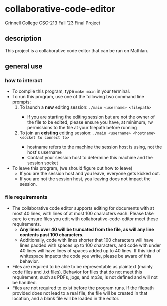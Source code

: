 # collaborative-code-editor
Grinnell College CSC-213 Fall '23 Final Project
## description
This project is a collaborative code editor that can be run on Mathlan.
## general use
### how to interact
<ul>
  <li>To compile this program, type <code>make main</code> in your terminal.</li>
  <li>To run this program, use one of the following two command line prompts:
  <ol>
    <li>To launch a <strong>new</strong> editing session: <code>./main &ltusername&gt &ltfilepath&gt</code> </li>
      <ul> <li> If you are starting the editing session but are not the owner of the file to be edited, please ensure you have, at minimum, rw permissions to the file at your filepath before running</li></ul>
    <li>To join an <strong>existing</strong> editing session: <code>./main &ltusername&gt &lthostname&gt &ltsocket to connect to&gt</code></li>
      <ul>
        <li> hostname refers to the machine the session host is using, not the host's username</li>
        <li> Contact your session host to determine this machine and the session socket</li>
      </ul>
  </ol></li>
  <li> To leave this program, (we should figure out how to leave)
    <ul><li>If you are the session host and you leave, everyone gets kicked out.</li>
      <li>If you are not the session host, you leaving does not impact the session.</li></ul>
  </li>
</ul>

### file requirements
<ul>
<li> The collaborative code editor supports editing for documents with at most 40 lines, with lines of at most 100 characters each. Please take care to ensure files you edit with collaborative-code-editor meet these requirements.
  <ul><li> <strong>Any lines over 40 will be truncated from the file, as will any line contents past 100 characters.</strong></li>
  <li>Additionally, code with lines shorter that 100 characters will have lines padded with spaces up to 100 characters, and code with under 40 lines will have lines of spaces added up to 40 lines. If this kind of whitespace impacts the code you write, please be aware of this behavior.</li></ul>
</li>
  <li>Files are required to be able to be representable as plaintext (mainly code files and .txt files). Behavior for files that do not meet this requirement, such as PDFs, jpgs, and mp3s, is not defined and will not be handled.</li>
  <li>Files are not required to exist before the program runs. If the filepath provided does not lead to a real file, the file will be created in that location, and a blank file will be loaded in the editor. </li>
</ul>


